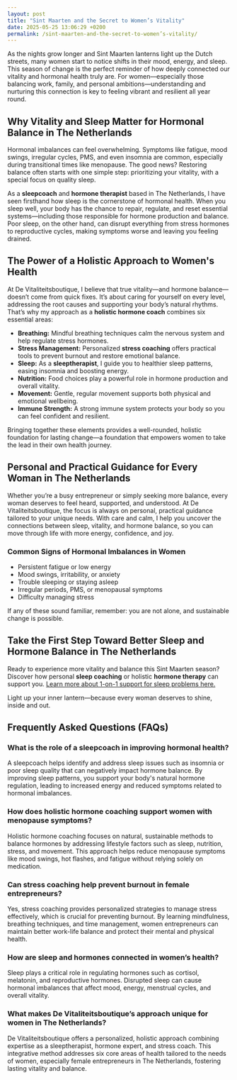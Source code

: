 ```yaml
---
layout: post
title: "Sint Maarten and the Secret to Women’s Vitality"
date: 2025-05-25 13:06:29 +0200
permalink: /sint-maarten-and-the-secret-to-women’s-vitality/
---
```

As the nights grow longer and Sint Maarten lanterns light up the Dutch streets, many women start to notice shifts in their mood, energy, and sleep. This season of change is the perfect reminder of how deeply connected our vitality and hormonal health truly are. For women—especially those balancing work, family, and personal ambitions—understanding and nurturing this connection is key to feeling vibrant and resilient all year round.

## Why Vitality and Sleep Matter for Hormonal Balance in The Netherlands

Hormonal imbalances can feel overwhelming. Symptoms like fatigue, mood swings, irregular cycles, PMS, and even insomnia are common, especially during transitional times like menopause. The good news? Restoring balance often starts with one simple step: prioritizing your vitality, with a special focus on quality sleep.

As a **sleepcoach** and **hormone therapist** based in The Netherlands, I have seen firsthand how sleep is the cornerstone of hormonal health. When you sleep well, your body has the chance to repair, regulate, and reset essential systems—including those responsible for hormone production and balance. Poor sleep, on the other hand, can disrupt everything from stress hormones to reproductive cycles, making symptoms worse and leaving you feeling drained.

## The Power of a Holistic Approach to Women's Health

At De Vitaliteitsboutique, I believe that true vitality—and hormone balance—doesn’t come from quick fixes. It’s about caring for yourself on every level, addressing the root causes and supporting your body’s natural rhythms. That’s why my approach as a **holistic hormone coach** combines six essential areas:

- **Breathing:** Mindful breathing techniques calm the nervous system and help regulate stress hormones.
- **Stress Management:** Personalized **stress coaching** offers practical tools to prevent burnout and restore emotional balance.
- **Sleep:** As a **sleeptherapist**, I guide you to healthier sleep patterns, easing insomnia and boosting energy.
- **Nutrition:** Food choices play a powerful role in hormone production and overall vitality.
- **Movement:** Gentle, regular movement supports both physical and emotional wellbeing.
- **Immune Strength:** A strong immune system protects your body so you can feel confident and resilient.

Bringing together these elements provides a well-rounded, holistic foundation for lasting change—a foundation that empowers women to take the lead in their own health journey.

## Personal and Practical Guidance for Every Woman in The Netherlands

Whether you’re a busy entrepreneur or simply seeking more balance, every woman deserves to feel heard, supported, and understood. At De Vitaliteitsboutique, the focus is always on personal, practical guidance tailored to your unique needs. With care and calm, I help you uncover the connections between sleep, vitality, and hormone balance, so you can move through life with more energy, confidence, and joy.

### Common Signs of Hormonal Imbalances in Women

- Persistent fatigue or low energy
- Mood swings, irritability, or anxiety
- Trouble sleeping or staying asleep
- Irregular periods, PMS, or menopausal symptoms
- Difficulty managing stress

If any of these sound familiar, remember: you are not alone, and sustainable change is possible.

## Take the First Step Toward Better Sleep and Hormone Balance in The Netherlands

Ready to experience more vitality and balance this Sint Maarten season? Discover how personal **sleep coaching** or holistic **hormone therapy** can support you. [Learn more about 1-on-1 support for sleep problems here.](https://devitaliteitsboutique.nl/slaapproblemen-1-op-1-begeleiding/)

Light up your inner lantern—because every woman deserves to shine, inside and out.

## Frequently Asked Questions (FAQs)

### What is the role of a sleepcoach in improving hormonal health?

A sleepcoach helps identify and address sleep issues such as insomnia or poor sleep quality that can negatively impact hormone balance. By improving sleep patterns, you support your body's natural hormone regulation, leading to increased energy and reduced symptoms related to hormonal imbalances.

### How does holistic hormone coaching support women with menopause symptoms?

Holistic hormone coaching focuses on natural, sustainable methods to balance hormones by addressing lifestyle factors such as sleep, nutrition, stress, and movement. This approach helps reduce menopause symptoms like mood swings, hot flashes, and fatigue without relying solely on medication.

### Can stress coaching help prevent burnout in female entrepreneurs?

Yes, stress coaching provides personalized strategies to manage stress effectively, which is crucial for preventing burnout. By learning mindfulness, breathing techniques, and time management, women entrepreneurs can maintain better work-life balance and protect their mental and physical health.

### How are sleep and hormones connected in women’s health?

Sleep plays a critical role in regulating hormones such as cortisol, melatonin, and reproductive hormones. Disrupted sleep can cause hormonal imbalances that affect mood, energy, menstrual cycles, and overall vitality.

### What makes De Vitaliteitsboutique’s approach unique for women in The Netherlands?

De Vitaliteitsboutique offers a personalized, holistic approach combining expertise as a sleeptherapist, hormone expert, and stress coach. This integrative method addresses six core areas of health tailored to the needs of women, especially female entrepreneurs in The Netherlands, fostering lasting vitality and balance.

<script type="application/ld+json">
{
  "@context": "https://schema.org",
  "@type": "BlogPosting",
  "headline": "Sint Maarten and the Secret to Women’s Vitality",
  "description": "Discover how sleep, hormonal balance, and holistic health are interconnected for women, with expert guidance from De Vitaliteitsboutique, a specialist in sleep coaching and hormone therapy in The Netherlands.",
  "author": {
    "@type": "Person",
    "name": "De Vitaliteitsboutique"
  },
  "datePublished": "2024-06-01",
  "mainEntityOfPage": {
    "@type": "WebPage",
    "@id": "https://devitaliteitsboutique.nl/blog/sint-maarten-secret-womens-vitality"
  },
  "keywords": "Sleepcoach, Sleeptherapist, Hormone therapist, Hormone expert, Stress therapist, stress coach, breathing therapist, Holistic hormone coach, Vitality, Sleeping problems, Hormone problems, Menopause, PMS, Hormone balance, Sleep and hormones, Holistic therapist, insomnia, Women's holistic health, Burnout prevention for women, Work-life balance for women",
  "publisher": {
    "@type": "Person",
    "name": "De Vitaliteitsboutique"
  },
  "inLanguage": "nl-NL"
}
</script>

<script type="application/ld+json">
{
  "@context": "https://schema.org",
  "@type": "FAQPage",
  "mainEntity": [
    {
      "@type": "Question",
      "name": "What is the role of a sleepcoach in improving hormonal health?",
      "acceptedAnswer": {
        "@type": "Answer",
        "text": "A sleepcoach helps identify and address sleep issues such as insomnia or poor sleep quality that can negatively impact hormone balance. By improving sleep patterns, you support your body's natural hormone regulation, leading to increased energy and reduced symptoms related to hormonal imbalances."
      }
    },
    {
      "@type": "Question",
      "name": "How does holistic hormone coaching support women with menopause symptoms?",
      "acceptedAnswer": {
        "@type": "Answer",
        "text": "Holistic hormone coaching focuses on natural, sustainable methods to balance hormones by addressing lifestyle factors such as sleep, nutrition, stress, and movement. This approach helps reduce menopause symptoms like mood swings, hot flashes, and fatigue without relying solely on medication."
      }
    },
    {
      "@type": "Question",
      "name": "Can stress coaching help prevent burnout in female entrepreneurs?",
      "acceptedAnswer": {
        "@type": "Answer",
        "text": "Yes, stress coaching provides personalized strategies to manage stress effectively, which is crucial for preventing burnout. By learning mindfulness, breathing techniques, and time management, women entrepreneurs can maintain better work-life balance and protect their mental and physical health."
      }
    },
    {
      "@type": "Question",
      "name": "How are sleep and hormones connected in women’s health?",
      "acceptedAnswer": {
        "@type": "Answer",
        "text": "Sleep plays a critical role in regulating hormones such as cortisol, melatonin, and reproductive hormones. Disrupted sleep can cause hormonal imbalances that affect mood, energy, menstrual cycles, and overall vitality."
      }
    },
    {
      "@type": "Question",
      "name": "What makes De Vitaliteitsboutique’s approach unique for women in The Netherlands?",
      "acceptedAnswer": {
        "@type": "Answer",
        "text": "De Vitaliteitsboutique offers a personalized, holistic approach combining expertise as a sleeptherapist, hormone expert, and stress coach. This integrative method addresses six core areas of health tailored to the needs of women, especially female entrepreneurs in The Netherlands, fostering lasting vitality and balance."
      }
    }
  ]
}
</script>